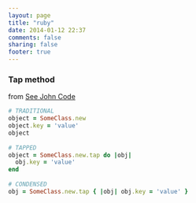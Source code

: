 ```yaml
---
layout: page
title: "ruby"
date: 2014-01-12 22:37
comments: false 
sharing: false 
footer: true
---
```


### Tap method 
from [See John Code](http://www.seejohncode.com/2012/01/02/ruby-tap-that/)
``` ruby
# TRADITIONAL
object = SomeClass.new
object.key = 'value'
object
 
# TAPPED
object = SomeClass.new.tap do |obj|
  obj.key = 'value'
end
 
# CONDENSED
obj = SomeClass.new.tap { |obj| obj.key = 'value' }
``` 

